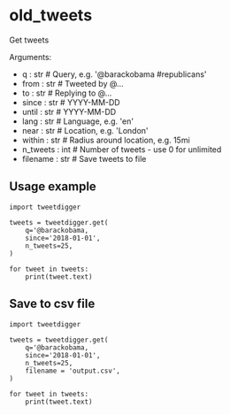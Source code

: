 # old_tweets

Get tweets

Arguments:
- q : str  # Query, e.g. '@barackobama #republicans'
- from : str  # Tweeted by @...
- to : str  # Replying to @...
- since : str  # YYYY-MM-DD
- until : str  # YYYY-MM-DD
- lang : str  # Language, e.g. 'en'
- near : str  # Location, e.g. 'London'
- within : str  # Radius around location, e.g. 15mi
- n_tweets : int  # Number of tweets - use 0 for unlimited
- filename : str  # Save tweets to file

## Usage example

```
import tweetdigger

tweets = tweetdigger.get(
    q='@barackobama,
    since='2018-01-01',
    n_tweets=25,
)

for tweet in tweets:
    print(tweet.text)
```

## Save to csv file

```
import tweetdigger

tweets = tweetdigger.get(
    q='@barackobama,
    since='2018-01-01',
    n_tweets=25,
    filename = 'output.csv',
)

for tweet in tweets:
    print(tweet.text)
```
